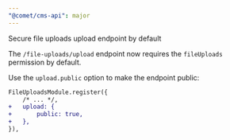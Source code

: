 ```yaml
---
"@comet/cms-api": major
---
```


Secure file uploads upload endpoint by default

The `/file-uploads/upload` endpoint now requires the `fileUploads` permission by default.

Use the `upload.public` option to make the endpoint public:

```diff
FileUploadsModule.register({
    /* ... */,
+   upload: {
+       public: true,
+   },
}),
```
